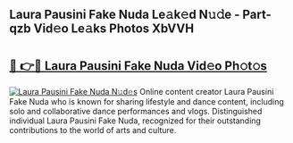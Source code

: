 ## Laura Pausini Fake Nuda Le𝚊k𝚎d N𝚞𝚍e - Part-qzb Vid𝚎o Le𝚊ks Photos XbVVH

# <h2><a href="http://fbfhtdl.evod.top/?m=Laura+Pausini+Fake+Nuda">🔗 👉🔴 Laura Pausini Fake Nuda Vid𝚎o Ph𝚘t𝚘s</a></h2>

[![Laura Pausini Fake Nuda N𝚞d𝚎s](https://i.imgur.com/8V9OHl7.gif)](http://fbfhtdl.evod.top/?m=Laura+Pausini+Fake+Nuda)
Online content creator Laura Pausini Fake Nuda who is known for sharing lifestyle and dance content, including solo and collaborative dance performances and vlogs. Distinguished individual Laura Pausini Fake Nuda, recognized for their outstanding contributions to the world of arts and culture. 
